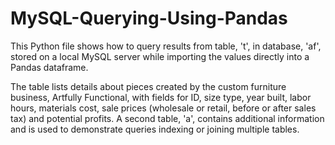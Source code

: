 # MySQL-Querying-Using-Pandas
This Python file shows how to query results from table, 't', in database, 'af', stored on a local MySQL server while
importing the values directly into a Pandas dataframe.

The table lists details about pieces created by the custom furniture business, Artfully Functional,
with fields for ID, size type, year built, labor hours, materials cost, sale prices (wholesale or retail,
before or after sales tax) and potential profits. A second table, 'a', contains additional information and is
used to demonstrate queries indexing or joining multiple tables.
